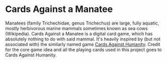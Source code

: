 # Cards Against a Manatee
Manatees (family Trichechidae, genus Trichechus) are large, fully aquatic, mostly herbivorous marine mammals sometimes known as sea cows (Wikipedia). Cards Against a Manatee is a digital card game, which has absolutely nothing to do with said mammal. It's heavily inspired by (but not associated with) the similarly named game [Cards Against Humanity](https://www.cardsagainsthumanity.com/). Credit for the core game idea and all the playing cards used in this project goes to Cards Against Humanity.
